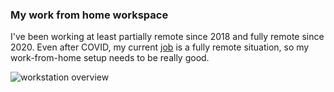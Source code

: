 ### My work from home workspace

I've been working at least partially remote since 2018 and fully remote since 
2020. Even after COVID, my current [job](https://www.untappd.com) is a fully 
remote situation, so my work-from-home setup needs to be really good.

![workstation overview](https://raw.githubusercontent.com/fredsmith/fredsmith/main/images/workstation-800.jpeg)


